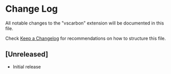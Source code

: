 # Change Log

All notable changes to the "vscarbon" extension will be documented in this file.

Check [Keep a Changelog](http://keepachangelog.com/) for recommendations on how to structure this file.

## [Unreleased]

- Initial release